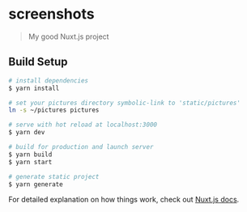 # screenshots

> My good Nuxt.js project

## Build Setup

```bash
# install dependencies
$ yarn install

# set your pictures directory symbolic-link to 'static/pictures'
ln -s ~/pictures pictures

# serve with hot reload at localhost:3000
$ yarn dev

# build for production and launch server
$ yarn build
$ yarn start

# generate static project
$ yarn generate
```

For detailed explanation on how things work, check out [Nuxt.js docs](https://nuxtjs.org).
